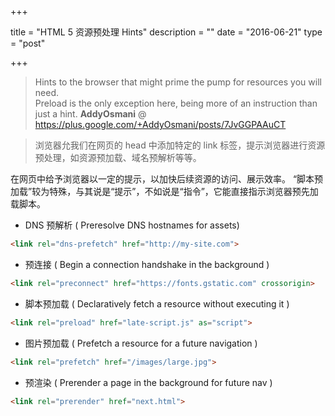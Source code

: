 +++

title = "HTML 5 资源预处理 Hints"
description = ""
date = "2016-06-21"
type  = "post"

+++
> Hints to the browser that might prime the pump for resources you will need.  
> Preload is the only exception here, being more of an instruction than just a hint.
> **AddyOsmani** @ https://plus.google.com/+AddyOsmani/posts/7JvGGPAAuCT

<!--more-->

> 浏览器允我们在网页的 head 中添加特定的 link 标签，提示浏览器进行资源预处理，如资源预加载、域名预解析等等。


在网页中给予浏览器以一定的提示，以加快后续资源的访问、展示效率。 “脚本预加载”较为特殊，与其说是“提示”，不如说是“指令”，它能直接指示浏览器预先加载脚本。

* DNS 预解析 ( Preresolve DNS hostnames for assets)
``` html
<link rel="dns-prefetch" href="http://my-site.com">
```

* 预连接 ( Begin a connection handshake in the background )
``` html
<link rel="preconnect" href="https://fonts.gstatic.com" crossorigin>
```

* 脚本预加载 ( Declaratively fetch a resource without executing it )
``` html
<link rel="preload" href="late-script.js" as="script">
```

* 图片预加载 ( Prefetch a resource for a future navigation )
``` html
<link rel="prefetch" href="/images/large.jpg">
```

* 预渲染 ( Prerender a page in the background for future nav )
``` html
<link rel="prerender" href="next.html">
```
